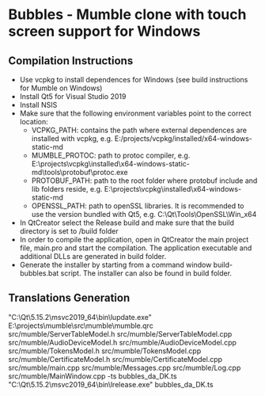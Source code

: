 Bubbles - Mumble clone with touch screen support for Windows
=======================================

## Compilation Instructions

- Use vcpkg to install dependences for Windows (see build instructions for Mumble on Windows)
- Install Qt5 for Visual Studio 2019
- Install NSIS
- Make sure that the following environment variables point to the correct location:
    * VCPKG_PATH: contains the path where external dependences are installed with vcpkg, e.g. E:/projects/vcpkg/installed/x64-windows-static-md
    * MUMBLE_PROTOC: path to protoc compiler, e.g. E:\projects\vcpkg\installed\x64-windows-static-md\tools\protobuf\protoc.exe
    * PROTOBUF_PATH: path to the root folder where protobuf include and lib folders reside, e.g. E:\projects\vcpkg\installed\x64-windows-static-md
    * OPENSSL_PATH: path to openSSL libraries. It is recommended to use the version bundled with Qt5, e.g. C:\Qt\Tools\OpenSSL\Win_x64
- In QtCreator select the Release build and make sure that the build directory is set to <root>/build folder
- In order to compile the application, open in QtCreator the main project file, main.pro and start the compilation. The application executable and additional DLLs are generated in build folder.
- Generate the installer by starting from a command window build-bubbles.bat script. The installer can also be found in build folder.


## Translations Generation

"C:\Qt\5.15.2\msvc2019_64\bin\lupdate.exe" E:\projects\mumble\src\mumble\mumble.qrc src/mumble/ServerTableModel.h src/mumble/ServerTableModel.cpp src/mumble/AudioDeviceModel.h src/mumble/AudioDeviceModel.cpp src/mumble/TokensModel.h src/mumble/TokensModel.cpp src/mumble/CertificateModel.h src/mumble/CertificateModel.cpp src/mumble/main.cpp src/mumble/Messages.cpp src/mumble/Log.cpp src/mumble/MainWindow.cpp -ts bubbles_da_DK.ts
"C:\Qt\5.15.2\msvc2019_64\bin\lrelease.exe" bubbles_da_DK.ts